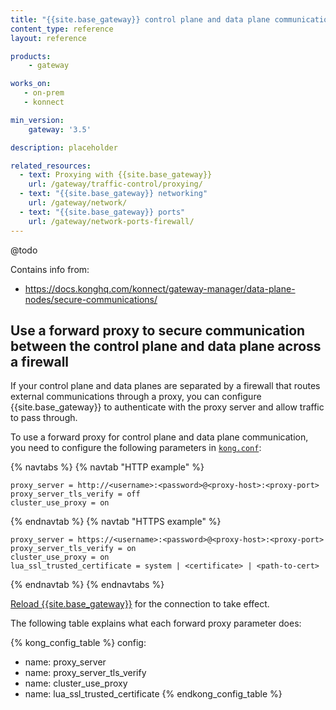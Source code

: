 ```yaml
---
title: "{{site.base_gateway}} control plane and data plane communication"
content_type: reference
layout: reference

products:
    - gateway

works_on:
   - on-prem
   - konnect

min_version:
    gateway: '3.5'

description: placeholder

related_resources:
  - text: Proxying with {{site.base_gateway}}
    url: /gateway/traffic-control/proxying/
  - text: "{{site.base_gateway}} networking"
    url: /gateway/network/
  - text: "{{site.base_gateway}} ports"
    url: /gateway/network-ports-firewall/
---
```


@todo

Contains info from:
* https://docs.konghq.com/konnect/gateway-manager/data-plane-nodes/secure-communications/

## Use a forward proxy to secure communication between the control plane and data plane across a firewall

If your control plane and data planes are separated by a firewall that routes external communications through a proxy, you can configure {{site.base_gateway}} to authenticate with the proxy server and allow traffic to pass through.

To use a forward proxy for control plane and data plane communication, you need to configure the following parameters in [`kong.conf`](/gateway/manage-kong-conf/):

{% navtabs %}
{% navtab "HTTP example" %}
```
proxy_server = http://<username>:<password>@<proxy-host>:<proxy-port>
proxy_server_tls_verify = off
cluster_use_proxy = on
```
{% endnavtab %}
{% navtab "HTTPS example" %}
```
proxy_server = https://<username>:<password>@<proxy-host>:<proxy-port>
proxy_server_tls_verify = on
cluster_use_proxy = on
lua_ssl_trusted_certificate = system | <certificate> | <path-to-cert>
```
{% endnavtab %}
{% endnavtabs %}

[Reload {{site.base_gateway}}](/how-to/restart-kong-gateway-container/) for the connection to take effect.

The following table explains what each forward proxy parameter does:

<!--vale off-->
{% kong_config_table %}
config:
  - name: proxy_server
  - name: proxy_server_tls_verify
  - name: cluster_use_proxy
  - name: lua_ssl_trusted_certificate
{% endkong_config_table %}
<!--vale on-->

